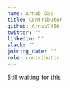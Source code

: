 ```yaml
---
name: Arnab Das
title: Contributor
github: Arnab7456
twitter: ""
linkedin: ""
slack: ""
joining_date: ""
role: contributor
---
```


Still waiting for this
